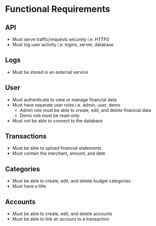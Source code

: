 # Functional Requirements

## API

- Must serve traffic/requests securely i.e. HTTPS
- Must log user activity i.e. logins, server, database

## Logs

- Must be stored in an external service

## User

- Must authenticate to view or manage financial data
- Must have separate user roles i.e. admin, user, demo
  - Admin role must be able to create, edit, and delete financial data
  - Demo role must be read-only
- Must not be able to connect to the database

## Transactions

- Must be able to upload financial statements
- Must contain the merchant, amount, and date

## Categories

- Must be able to create, edit, and delete budget categories
- Must have a title

## Accounts

- Must be able to create, edit, and delete accounts
- Must be able to link an account to a transaction
